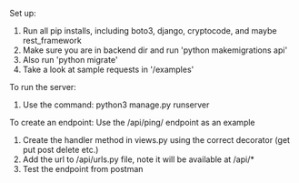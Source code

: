 Set up:
1. Run all pip installs, including boto3, django, cryptocode, and maybe rest_framework
2. Make sure you are in backend dir and run 'python makemigrations api'
3. Also run 'python migrate'
4. Take a look at sample requests in '/examples'

To run the server:
1. Use the command: python3 manage.py runserver

To create an endpoint:
Use the /api/ping/ endpoint as an example

1. Create the handler method in views.py using the correct decorator (get put post delete etc.)
2. Add the url to /api/urls.py file, note it will be available at /api/*
3. Test the endpoint from postman
